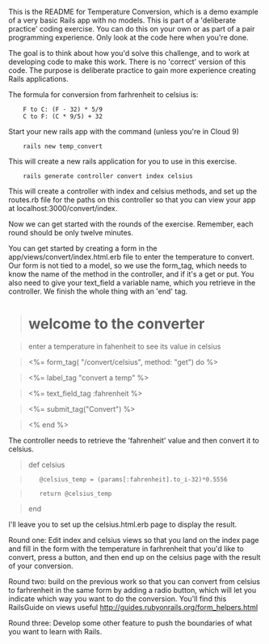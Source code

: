 This is the README for Temperature Conversion, which is a demo example of a very basic Rails app with no models. This is part of a 'deliberate practice' coding exercise. You can do this on your own or as part of a pair programming experience. Only look at the code here when you're done.

The goal is to think about how you'd solve this challenge, and to work at developing code to make this work. There is no 'correct' version of this code. The purpose is deliberate practice to gain more experience creating Rails applications.

The formula for conversion from farhrenheit to celsius is:

        F to C: (F - 32) * 5/9
        C to F: (C * 9/5) + 32

Start your new rails app with the command (unless you're in Cloud 9)

        rails new temp_convert

This will create a new rails application for you to use in this exercise.

        rails generate controller convert index celsius

This will create a controller with index and celsius methods, and set up the routes.rb file for
the paths on this controller so that you can view your app at localhost:3000/convert/index. 

Now we can get started with the rounds of the exercise. Remember, each round should be only twelve minutes. 

You can get started by creating a form in the app/views/convert/index.html.erb file to enter the temperature to convert. Our form is not tied to a model, so we use the form_tag, which needs to know the name of the method in the controller, and if it's a get or put. You also need to give your text_field a variable name, which you retrieve in the controller.  We finish the whole thing with an 'end' tag.

><h1>welcome to the converter</h1>

><p>enter a temperature in fahenheit to see its value in celsius</p>

><%= form_tag( "/convert/celsius", method: "get") do %>

><%= label_tag "convert a temp" %>

><%= text_field_tag :fahrenheit %>

><%= submit_tag("Convert") %>

><% end %>

The controller needs to retrieve the 'fahrenheit' value and then convert it to celsius.
>def celsius

>        @celsius_temp = (params[:fahrenheit].to_i-32)*0.5556

>        return @celsius_temp

>    end

I'll leave you to set up the celsius.html.erb page to display the result.

Round one: Edit index and celsius views so that you land on the index page and fill in the form with the temperature in farhrenheit that you'd like to convert, press a button, and then end up on the celsius page with the result of your conversion.

Round two: build on the previous work so that you can convert from celsius to farhrenheit in the same form by adding a radio button, which will let you indicate which way you want to do the conversion. You'll find this RailsGuide on views useful http://guides.rubyonrails.org/form_helpers.html

Round three: Develop some other feature to push the boundaries of what you want to learn with Rails.
